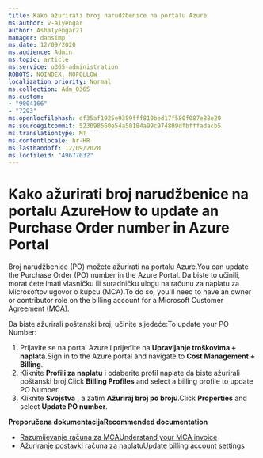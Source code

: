 ```yaml
---
title: Kako ažurirati broj narudžbenice na portalu Azure
ms.author: v-aiyengar
author: AshaIyengar21
manager: dansimp
ms.date: 12/09/2020
ms.audience: Admin
ms.topic: article
ms.service: o365-administration
ROBOTS: NOINDEX, NOFOLLOW
localization_priority: Normal
ms.collection: Adm_O365
ms.custom:
- "9004166"
- "7293"
ms.openlocfilehash: df35af1925e9389fff810bed17f580f087e88e20
ms.sourcegitcommit: 523098560e54a50184a99c974809dfbfffadacb5
ms.translationtype: MT
ms.contentlocale: hr-HR
ms.lasthandoff: 12/09/2020
ms.locfileid: "49677032"
---
```

# <a name="how-to-update-an-purchase-order-number-in-azure-portal"></a><span data-ttu-id="ecdc2-102">Kako ažurirati broj narudžbenice na portalu Azure</span><span class="sxs-lookup"><span data-stu-id="ecdc2-102">How to update an Purchase Order number in Azure Portal</span></span>

<span data-ttu-id="ecdc2-103">Broj narudžbenice (PO) možete ažurirati na portalu Azure.</span><span class="sxs-lookup"><span data-stu-id="ecdc2-103">You can update the Purchase Order (PO) number in the Azure Portal.</span></span> <span data-ttu-id="ecdc2-104">Da biste to učinili, morat ćete imati vlasničku ili suradničku ulogu na računu za naplatu za Microsoftov ugovor o kupcu (MCA).</span><span class="sxs-lookup"><span data-stu-id="ecdc2-104">To do so, you'll need to have an owner or contributor role on the billing account for a Microsoft Customer Agreement (MCA).</span></span> 

<span data-ttu-id="ecdc2-105">Da biste ažurirali poštanski broj, učinite sljedeće:</span><span class="sxs-lookup"><span data-stu-id="ecdc2-105">To update your PO Number:</span></span>
1. <span data-ttu-id="ecdc2-106">Prijavite se na portal Azure i prijeđite na **Upravljanje troškovima + naplata**.</span><span class="sxs-lookup"><span data-stu-id="ecdc2-106">Sign in to the Azure portal and navigate to **Cost Management + Billing**.</span></span>
1. <span data-ttu-id="ecdc2-107">Kliknite **Profili za naplatu** i odaberite profil naplate da biste ažurirali poštanski broj.</span><span class="sxs-lookup"><span data-stu-id="ecdc2-107">Click **Billing Profiles** and select a billing profile to update PO Number.</span></span>
1. <span data-ttu-id="ecdc2-108">Kliknite **Svojstva** , a zatim **Ažuriraj broj po broju**.</span><span class="sxs-lookup"><span data-stu-id="ecdc2-108">Click **Properties** and select **Update PO number**.</span></span> 

<span data-ttu-id="ecdc2-109">**Preporučena dokumentacija**</span><span class="sxs-lookup"><span data-stu-id="ecdc2-109">**Recommended documentation**</span></span>

- [<span data-ttu-id="ecdc2-110">Razumijevanje računa za MCA</span><span class="sxs-lookup"><span data-stu-id="ecdc2-110">Understand your MCA invoice</span></span>](https://docs.microsoft.com/azure/cost-management-billing/understand/mca-understand-your-invoice)
- [<span data-ttu-id="ecdc2-111">Ažuriranje postavki računa za naplatu</span><span class="sxs-lookup"><span data-stu-id="ecdc2-111">Update billing account settings</span></span>](https://docs.microsoft.com/microsoft-store/update-microsoft-store-for-business-account-settings)  
